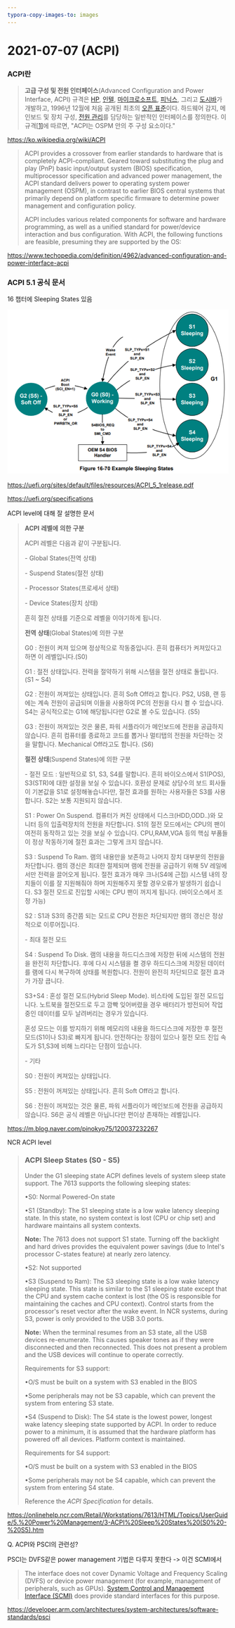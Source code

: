 ```yaml
---
typora-copy-images-to: images
---
```


# 2021-07-07 (ACPI)

### ACPI란

> **고급 구성 및 전원 인터페이스**(Advanced Configuration and Power Interface, ACPI) 규격은 [HP](https://ko.wikipedia.org/wiki/휴렛_팩커드), [인텔](https://ko.wikipedia.org/wiki/인텔), [마이크로소프트](https://ko.wikipedia.org/wiki/마이크로소프트), [피닉스](https://ko.wikipedia.org/w/index.php?title=피닉스_(기업)&action=edit&redlink=1), 그리고 [도시바](https://ko.wikipedia.org/wiki/도시바)가 개발하고, 1996년 12월에 처음 공개된 최초의 [오픈 표준](https://ko.wikipedia.org/wiki/오픈_표준)이다. 하드웨어 감지, 메인보드 및 장치 구성, [전원 관리](https://ko.wikipedia.org/w/index.php?title=전원_관리&action=edit&redlink=1)를 담당하는 일반적인 인터페이스를 정의한다. 이 규격[[1\]](http://www.acpi.info/spec.htm)에 따르면, "ACPI는 OSPM 안의 주 구성 요소이다."

https://ko.wikipedia.org/wiki/ACPI

> ACPI provides a crossover from earlier standards to hardware that is completely ACPI-compliant. Geared toward substituting the plug and play (PnP) basic input/output system (BIOS) specification, multiprocessor specification and advanced power management, the ACPI standard delivers power to operating system power management (OSPM), in contrast to earlier BIOS central systems that primarily depend on platform specific firmware to determine power management and configuration policy.
>
> ACPI includes various related components for software and hardware programming, as well as a unified standard for power/device interaction and bus configuration. With ACPI, the following functions are feasible, presuming they are supported by the OS:

https://www.techopedia.com/definition/4962/advanced-configuration-and-power-interface-acpi



### ACPI 5.1 공식 문서

16 챕터에 Sleeping States 있음

![image-20210707232909557](images/210707_ACPI_sleeping_level.png)

https://uefi.org/sites/default/files/resources/ACPI_5_1release.pdf

https://uefi.org/specifications

ACPI level에 대해 잘 설명한 문서

> **ACPI** **레벨에** **의한** **구분**
>
> ACPI 레벨은 다음과 같이 구분됩니다.
>
> \- Global States(전역 상태)
>
> \- Suspend States(절전 상태)
>
> \- Processor States(프로세서 상태)
>
> \- Device States(장치 상태)
>
> 흔히 절전 상태를 기준으로 레벨을 이야기하게 됩니다.
>
>  
>
> **전역** **상태**(Global States)에 의한 구분
>
> G0 : 전원이 켜져 있으며 정상적으로 작동중입니다. 흔히 컴퓨터가 켜져있다고 하면 이 레벨입니다.(S0)
>
> G1 : 절전 상태입니다. 전력을 절약하기 위해 시스템을 절전 상태로 돌립니다. (S1 ~ S4)
>
> G2 : 전원이 꺼져있는 상태입니다. 흔히 Soft Off라고 합니다. PS2, USB, 랜 등에는 계속 전원이 공급되며 이들을 사용하여 PC의 전원을 다시 켤 수 있습니다. S4는 공식적으로는 G1에 해당됩니다만 G2로 볼 수도 있습니다. (S5)
>
> G3 : 전원이 꺼져있는 것은 물론, 파워 서플라이가 메인보드에 전원을 공급하지 않습니다. 흔히 컴퓨터를 종료하고 코드를 뽑거나 멀티탭의 전원을 차단하는 것을 말합니다. Mechanical Off라고도 합니다. (S6)
>
>  
>
> **절전** **상태**(Suspend States)에 의한 구분
>
> \- 절전 모드 : 일반적으로 S1, S3, S4를 말합니다. 흔히 바이오스에서 S1(POS), S3(STR)에 대한 설정을 보실 수 있습니다. 호환성 문제로 상당수의 보드 회사들이 기본값을 S1로 설정해놓습니다만, 절전 효과를 원하는 사용자들은 S3를 사용합니다. S2는 보통 지원되지 않습니다.
>
> S1 : Power On Suspend. 컴퓨터가 켜진 상태에서 디스크(HDD,ODD..)와 모니터 등의 입출력장치의 전원을 차단합니다. S1의 절전 모드에서는 CPU의 팬이 여전히 동작하고 있는 것을 보실 수 있습니다. CPU,RAM,VGA 등의 핵심 부품들이 정상 작동하기에 절전 효과는 그렇게 크지 않습니다.
>
> S3 : Suspend To Ram. 램의 내용만을 보존하고 나머지 장치 대부분의 전원을 차단합니다. 램의 갱신은 최대한 절제되며 램에 전원을 공급하기 위해 5V 레일에서만 전력을 끌어오게 됩니다. 절전 효과가 매우 크나(S4에 근접) 시스템 내의 장치들이 이를 잘 지원해줘야 하며 지원해주지 못할 경우오류가 발생하기 쉽습니다. S3 절전 모드로 진입할 시에는 CPU 팬이 꺼지게 됩니다. (바이오스에서 조정 가능)
>
> S2 : S1과 S3의 중간쯤 되는 모드로 CPU 전원은 차단되지만 램의 갱신은 정상적으로 이루어집니다.
>
> \- 최대 절전 모드
>
> S4 : Suspend To Disk. 램의 내용을 하드디스크에 저장한 뒤에 시스템의 전원을 완전히 차단합니다. 후에 다시 시스템을 켤 경우 하드디스크에 저장된 데이터를 램에 다시 복구하여 상태를 복원합니다. 전원이 완전히 차단되므로 절전 효과가 가장 큽니다.
>
> S3+S4 : 혼성 절전 모드(Hybrid Sleep Mode). 비스타에 도입된 절전 모드입니다. 노트북을 절전모드로 두고 깜빡 잊어버렸을 경우 배터리가 방전되어 작업중인 데이터를 모두 날려버리는 경우가 있습니다.
>
> 혼성 모드는 이를 방지하기 위해 메모리의 내용을 하드디스크에 저장한 후 절전 모드(S1이나 S3)로 빠지게 됩니다. 안전하다는 장점이 있으나 절전 모드 진입 속도가 S1,S3에 비해 느리다는 단점이 있습니다.
>
> \- 기타
>
> S0 : 전원이 켜져있는 상태입니다.
>
> S5 : 전원이 꺼져있는 상태입니다. 흔히 Soft Off라고 합니다.
>
> S6 : 전원이 꺼져있는 것은 물론, 파워 서플라이가 메인보드에 전원을 공급하지 않습니다. S6은 공식 레벨은 아닙니다만 편이상 존재하는 레벨입니다.

https://m.blog.naver.com/pinokyo75/120037232267

NCR ACPI level

> ### ACPI Sleep States (S0 - S5)
>
> Under the G1 sleeping state ACPI defines levels of system sleep state support. The 7613 supports the following sleeping states:
>
> •S0: Normal Powered-On state
>
> •S1 (Standby): The S1 sleeping state is a low wake latency sleeping state. In this state, no system context is lost (CPU or chip set) and hardware maintains all system contexts.
>
> **Note:**  The 7613 does not support S1 state. Turning off the backlight and hard drives provides the equivalent power savings (due to Intel's processor C-states feature) at nearly zero latency.
>
> •S2: Not supported
>
> •S3 (Suspend to Ram): The S3 sleeping state is a low wake latency sleeping state. This state is similar to the S1 sleeping state except that the CPU and system cache context is lost (the OS is responsible for maintaining the caches and CPU context). Control starts from the processor's reset vector after the wake event. In NCR systems, during S3, power is only provided to the USB 3.0 ports.
>
> **Note:**  When the terminal resumes from an S3 state, all the USB devices re-enumerate. This causes speaker tones as if they were disconnected and then reconnected. This does not present a problem and the USB devices will continue to operate correctly.
>
> Requirements for S3 support:
>
> •O/S must be built on a system with S3 enabled in the BIOS
>
> •Some peripherals may not be S3 capable, which can prevent the system from entering S3 state.
>
> •S4 (Suspend to Disk): The S4 state is the lowest power, longest wake latency sleeping state supported by ACPI. In order to reduce power to a minimum, it is assumed that the hardware platform has powered off all devices. Platform context is maintained.
>
> Requirements for S4 support:
>
> •O/S must be built on a system with S3 enabled in the BIOS
>
> •Some peripherals may not be S4 capable, which can prevent the system from entering S4 state.
>
> Reference the *ACPI Specification* for details.

https://onlinehelp.ncr.com/Retail/Workstations/7613/HTML/Topics/UserGuide/5.%20Power%20Management/3-ACPI%20Sleep%20States%20(S0%20-%20S5).htm

Q. ACPI와 PSCI의 관련성?

PSCI는 DVFS같은 power management 기법은 다루지 못한다 -> 이건 SCMI에서

> The interface does not cover Dynamic Voltage and Frequency Scaling (DVFS) or device power management (for example, management of peripherals, such as GPUs). [System Control and Management Interface (SCMI)](https://developer.arm.com/architectures/system-architectures/software-standards/scmi) does provide standard interfaces for this purpose.

https://developer.arm.com/architectures/system-architectures/software-standards/psci